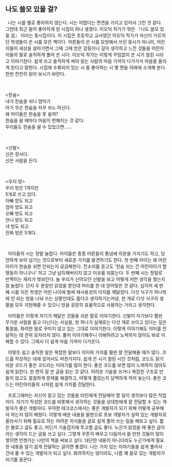 ## 나도 쓸모 있을 걸?

&nbsp;&nbsp;나는 시를 별로 좋아하지 않는다. 시는 어렵다는 편견을 가지고 있어서 그런 것 같다. 그런데 최근 들어 좋아하게 된 시집이 하나 생겼다. 이오덕 작가가 엮은 『나도 쓸모 있을 걸』 이라는 동시집이다. 이 시집은 초등학교 교사였던 이오덕 작가가 자신이 가르치던 학생들이 쓴 시를 모은 책이다. 어른들이 쓴 시를 모방해서 쓰던 동시가 아니라, 어린이들이 세상을 살아가면서 그때 그때 얻은 감동이나 깊이 생각하고 느낀 것들을 어린아이들의 말로 솔직하게 풀어 쓴 시다. 이오덕 작가는 이렇게 꾸밈없이 쓴 시가 참된 시라고 이야기한다. 쉽게 쓰고 솔직하게 써야 읽는 사람의 마음 가까이 다가가서 마음을 울리게 된다고 말한다. 시집에 수록되어 있는 시 중 좋아하는 시 몇 편을 아래에 소개해 본다. 한번 천천히 읽어 보시기 바란다.

<br>

<한숨>
<br>
내가 한숨을 쉬니 엄마가
<br>
아가 무슨 한숨을 자꾸 쉬노 하신다.
<br>
왜 아이들은 한숨을 못 쉴까?
<br>
한숨을 쉴 때마다 마음이 편해지는 것 같다.
<br>
우리들도 한숨을 쉴 수 있었으면......

<br>

<신발>
<br>
신은 장사다.
<br>
신은 사람을 든다.

<br>

<우리 방>
<br>
우리 방은 1개지만
<br>
5개로 쓰고 있다.
<br>
아빠 방도 되고
<br>
엄마 방도 되고
<br>
오빠 방도 되고
<br>
언니 방도 되고
<br>
내 방도 되고
<br>
진짜 방은 5개다.

<br>

&nbsp;&nbsp;아이들의 시는 정말 놀랍다. 아이들은 종종 어른들의 통념에 의문을 가지기도 하고, 당연하게 보아 넘기는 것으로부터 새로운 가치를 발견하기도 한다. 첫 번째 아이는 왜 어린아이가 한숨을 쉬면 안되는지 궁금해한다. 잔소리를 듣고도 '한숨 쉬는 건 어린아이가 할 행동이 아니구나' 하고 그냥 납득해버리지 않고 이유를 되묻는다. 두 번째 시는 정말로 반짝이는 재치가 엿보인다. 늘 우리가 신어오던 신발을 보고 어떻게 저런 생각을 했는지 참 놀랍다. 단지 두 문장만 읽었을 뿐인데 머리를 한 대 얻어맞은 것 같다. 심지어 세 번째 시를 지은 학생은 어린 나이에 벌써 재사용성의 이치를 깨달았다. 다섯 식구가 하나밖에 안 되는 방을 나눠 쓰는 상황인데도 좁다고 생각하기는커녕, 한 개로 다섯 식구의 생활을 모두 지원해줄 수 있으니 방을 굉장히 효율적으로 사용하는 거라고 생각한다.

&nbsp;&nbsp;아이들은 이렇게 자기가 깨달은 것들을 쉬운 말로 이야기한다. 신발이 자기보다 훨씬 무거운 사람을 들고 다닌다는 사실을, 방 하나가 실제로는 다섯 개로 쓰이고 있다는 깊은 통찰을, 화려한 말로 꾸미지 않고 있는 그대로 이야기한다. 이렇게 이야기해도 의미를 전달하는 데 전혀 모자라지 않다. 풀어 이야기해주니 이해하려고 노력하지 않아도 바로 이해할 수 있다. 그래서 더 쉽게 마음 가까이 다가온다.

&nbsp;&nbsp;이렇듯 쉽고 솔직한 말은 복잡한 말보다 의미와 가치를 훨씬 잘 전달해줄 때가 많다. 코드를 작성하는 데에 있어서도 마찬가지다. 쉽게 쓴 시가 참된 시인 것처럼, 코드도 읽기 쉬운 코드가 좋은 코드라는 이야기를 많이 한다. 좋은 코드를 보면 많이 노력하지 않아도 쉽게 읽힌다. 한 편의 잘 쓴 글을 읽는 것 같다. 어려운 기술을 쓰거나 복잡한 구조로 만들지 않고도 깔끔하게 문제를 해결하고, 어떻게 풀었는지 담백하게 적어 놓는다. 좋은 코드는 어린아이들의 시처럼 쉽게 가치를 전달한다.

&nbsp;&nbsp;프로그래머는 자신이 알고 있는 것들을 타인에게 전달해야 할 일이 생각보다 많은 직업이다. 자기가 작성한 코드를 비롯해서 생각하는 것들을 상대방에게 잘 전달할 수 있는 개발자가 좋은 개발자다. 우아한 테크코스에서는 좋은 개발자가 되기 위해 어떻게 공부해야 하는지 많이 배웠다. 이렇게 배운 내용을 발판으로 초보 개발자가 실력 있는 개발자로 올라서기 위해 필요로 하는 어려운 지식들을 글로 쉽게 풀어 쓰는 일을 해보고 싶다. 짧은 블로그 글도 좋고, 어딘가 기술잡지에 투고할 글도 좋다. 누군가 읽었을 때 좋은 글이라는 생각이 드는 글을 쓰고 싶다. 그렇게 꾸준히 배우고 다듬어서 쓸 만한 것들이 많이 쌓이면 언젠가는 나만의 책을 써보고 싶다. 대단한 내용이 아니더라도 누군가에게 필요한 내용을 알기 쉽게 전달하는 글이면 좋겠다. 나는 가치 있는 이야기들을 쉽게 풀어서 건네 줄 수 있는 개발자가 되고 싶다. 화려하지는 않더라도, 나름 꽤 쓸모 있는 개발자가 되기를 꿈꾼다.
